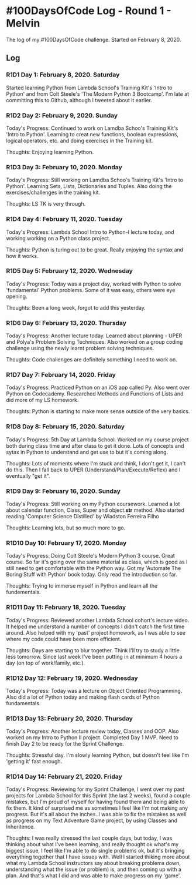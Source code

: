 # #100DaysOfCode Log - Round 1 - Melvin

The log of my #100DaysOfCode challenge. Started on February 8, 2020.

## Log

### R1D1 Day 1: February 8, 2020. Saturday

Started learning Python from Lambda School's Training Kit's 'Intro to Python' and from Colt Steele's 'The Modern Python 3 Bootcamp'. I'm late at committing this to Github, although I tweeted about it earlier.

### R1D2 Day 2: February 9, 2020. Sunday

Today's Progress: Continued to work on Lamdba Schoo's Training Kit's 'Intro to Python'. Learning to creat new functions, boolean expressions, logical operators, etc. and doing exercises in the Training kit.

Thoughts: Enjoying learning Python.

### R1D3 Day 3: February 10, 2020. Monday

Today's Progress: Still working on Lamdba Schoo's Training Kit's 'Intro to Python'. Learning Sets, Lists, Dictionaries and Tuples. Also doing the exercises/challenges in the training kit.

Thoughts: LS TK is very through.

### R1D4 Day 4: February 11, 2020. Tuesday

Today's Progress: Lambda School Intro to Python-I lecture today, and working working on a Python class project.

Thoughts: Python is turing out to be great. Really enjoying the syntax and how it works.

### R1D5 Day 5: February 12, 2020. Wednesday

Today's Progress: Today was a project day, worked with Python to solve 'fundamental' Python problems. Some of it was easy, others were eye opening.

Thoughts: Been a long week, forgot to add this yesterday.

### R1D6 Day 6: February 13, 2020. Thursday

Today's Progress: Another lecture today. Learned about planning - UPER and Polya's Problem Solving Techniques. Also worked on a group coding challenge using the newly learnt problem solving techniques.

Thoughts: Code challenges are definitely something I need to work on.

### R1D7 Day 7: February 14, 2020. Friday

Today's Progress: Practiced Python on an iOS app called Py. Also went over Python on Codecademy. Researched Methods and Functions of Lists and did more of my LS homework.

Thoughts: Python is starting to make more sense outside of the very basics.

### R1D8 Day 8: February 15, 2020. Saturday

Today's Progress: 5th Day at Lambda School. Worked on my course project both during class time and after class to get it done. Lots of concepts and sytax in Python to understand and get use to but it's coming along.

Thoughts: Lots of moments where I'm stuck and think, I don't get it, I can't do this. Then I fall back to UPER (Understand/Plan/Execute/Reflex) and I eventually "get it".

### R1D9 Day 9: February 16, 2020. Sunday

Today's Progress: Still working on my Python coursework. Learned a lot about calendar function, Class, Super and object.**str** method.
Also started reading 'Computer Science Distilled' by Wladston Ferreira Filho

Thoughts: Learning lots, but so much more to go.

### R1D10 Day 10: February 17, 2020. Monday

Today's Progress: Doing Colt Steele's Modern Python 3 course. Great course. So far it's going over the same material as class, which is good as I still need to get comfortable with the Python way. Got my 'Automate The Boring Stuff with Python' book today. Only read the introduction so far.

Thoughts: Trying to immerse myself in Python and learn all the fundementals.

### R1D11 Day 11: February 18, 2020. Tuesday

Today's Progress: Reviewed another Lambda School cohort's lecture video. It helped me understand a number of concepts I didn't catch the first time around. Also helped with my 'past' project homework, as I was able to see where my code could have been more efficient.

Thoughts: Days are starting to blur together. Think I'll try to study a little less tomorrow. Since last week I've been putting in at minimum 4 hours a day (on top of work/family, etc.).

### R1D12 Day 12: February 19, 2020. Wednesday

Today's Progress: Today was a lecture on Object Oriented Programming. Also did a lot of Python today and making flash cards of Python fundamentals.

### R1D13 Day 13: February 20, 2020. Thursday

Today's Progress: Another lecture review today, Classes and OOP. Also worked on my Intro to Python II project. Completed Day 1 MVP. Need to finish Day 2 to be ready for the Sprint Challenge.

Thoughts: Stressful day. I'm slowly learning Python, but doesn't feel like I'm 'getting it' fast enough.

### R1D14 Day 14: February 21, 2020. Friday

Today's Progress: Reviewing for my Sprint Challenge, I went over my past projects for Lambda School for this Sprint (the last 2 weeks), found a couple mistakes, but I'm proud of myself for having found them and being able to fix them. It kind of surprised me as sometimes I feel like I'm not making any progress. But it's all about the inches. I was able to fix the mistakes as well as progress on my Text Adventure Game project, by using Classes and Inheritence.

Thoughts: I was really stressed the last couple days, but today, I was thinking about what I've been learning, and really thought ok what's my biggest issue, I feel like I'm able to do single problems ok, but it's bringing everything together that I have issues with. Well I started thiking more about what my Lambda School instructors say about breaking problems down, understanding what the issue (or problem) is, and then coming up with a plan. And that's what I did and was able to make progress on my 'game'.
